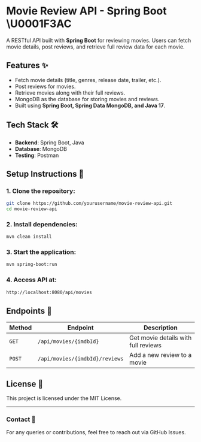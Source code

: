 # Movie Review API - Spring Boot \U0001F3AC

A RESTful API built with **Spring Boot** for reviewing movies. Users can fetch movie details, post reviews, and retrieve full review data for each movie.

## Features ✨
- Fetch movie details (title, genres, release date, trailer, etc.).
- Post reviews for movies.
- Retrieve movies along with their full reviews.
- MongoDB as the database for storing movies and reviews.
- Built using **Spring Boot, Spring Data MongoDB, and Java 17**.

## Tech Stack 🛠
- **Backend**: Spring Boot, Java
- **Database**: MongoDB
- **Testing**: Postman

## Setup Instructions 🚀

### 1. Clone the repository:
```sh
git clone https://github.com/yourusername/movie-review-api.git
cd movie-review-api
```

### 2. Install dependencies:
```sh
mvn clean install
```

### 3. Start the application:
```sh
mvn spring-boot:run
```

### 4. Access API at:
```sh
http://localhost:8080/api/movies
```

## Endpoints 📌
| Method | Endpoint | Description |
|--------|---------|-------------|
| `GET`  | `/api/movies/{imdbId}` | Get movie details with full reviews |
| `POST` | `/api/movies/{imdbId}/reviews` | Add a new review to a movie |

## License 📜
This project is licensed under the MIT License.

---
### Contact 📧
For any queries or contributions, feel free to reach out via GitHub Issues.

